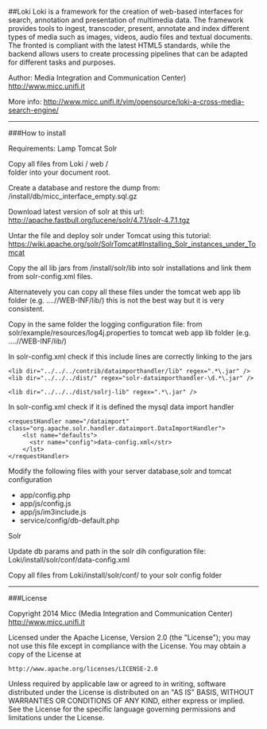 ##Loki 
Loki is a framework for the creation of web-based interfaces for search, annotation and presentation of multimedia data.
The framework provides tools to ingest, transcoder, present, annotate and index different types of media such as images, videos, audio files and textual documents. The fronted is compliant with the latest HTML5 standards, while the backend allows users to create processing pipelines that can be adapted for different tasks and purposes.

Author: Media Integration and Communication Center) http://www.micc.unifi.it

More info: http://www.micc.unifi.it/vim/opensource/loki-a-cross-media-search-engine/

---
###How to install


Requirements:
Lamp
Tomcat 
Solr


Copy all files from 
Loki / web /  
folder into your document root.

Create a database and restore the dump from:
/install/db/micc_interface_empty.sql.gz

Download latest version of solr at this url:
http://apache.fastbull.org/lucene/solr/4.7.1/solr-4.7.1.tgz

Untar the file and deploy solr under Tomcat using this tutorial:
https://wiki.apache.org/solr/SolrTomcat#Installing_Solr_instances_under_Tomcat

Copy the all lib jars from
/install/solr/lib
into solr installations and link them from solr-config.xml files. 

Alternatevely you can copy all these files under the tomcat web app lib folder (e.g. ….//WEB-INF/lib/) this is not the best way but it is very consistent.

Copy in the same folder the logging configuration file: from
 solr/example/resources/log4j.properties to tomcat web app lib folder (e.g. ….//WEB-INF/lib/)


In solr-config.xml check if this include lines are correctly linking to the jars
```
<lib dir="../../../contrib/dataimporthandler/lib" regex=".*\.jar" />
<lib dir="../../../dist/" regex="solr-dataimporthandler-\d.*\.jar" />

<lib dir="../../../dist/solrj-lib" regex=".*\.jar" />
```
In solr-config.xml check if it is defined the mysql data import handler
```
<requestHandler name="/dataimport" class="org.apache.solr.handler.dataimport.DataImportHandler">
    <lst name="defaults">
      <str name="config">data-config.xml</str>
    </lst>
</requestHandler>
```

Modify the following files with your server database,solr and tomcat configuration
- app/config.php
- app/js/config.js
- app/js/im3include.js
- service/config/db-default.php


Solr

Update db params and path in the solr dih configuration file:
Loki/install/solr/conf/data-config.xml

Copy all files from Loki/install/solr/conf/  to your solr config folder


---
###License

Copyright 2014 Micc (Media Integration and Communication Center) http://www.micc.unifi.it

Licensed under the Apache License, Version 2.0 (the "License");
you may not use this file except in compliance with the License.
You may obtain a copy of the License at

    http://www.apache.org/licenses/LICENSE-2.0

Unless required by applicable law or agreed to in writing, software
distributed under the License is distributed on an "AS IS" BASIS,
WITHOUT WARRANTIES OR CONDITIONS OF ANY KIND, either express or implied.
See the License for the specific language governing permissions and
limitations under the License.
